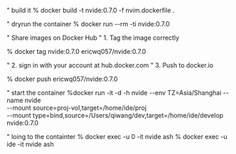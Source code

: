 " build it
% docker build -t nvide:0.7.0 -f nvim.dockerfile .

" dryrun the container
% docker run --rm -ti nvide:0.7.0

" Share images on Docker Hub
" 1. Tag the image correctly

% docker tag nvide:0.7.0 ericwq057/nvide:0.7.0

" 2. sign in with your account at hub.docker.com
" 3. Push to docker.io

% docker push ericwq057/nvide:0.7.0

" start the container
%docker run -it -d -h nvide --env TZ=Asia/Shanghai --name nvide \
        --mount source=proj-vol,target=/home/ide/proj \
        --mount type=bind,source=/Users/qiwang/dev,target=/home/ide/develop \
        nvide:0.7.0

" loing to the containter
% docker exec -u 0 -it nvide ash
% docker exec -u ide -it nvide ash
